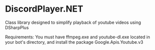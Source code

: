 # DiscordPlayer.NET
Class library designed to simplify playback of youtube videos using DSharpPlus

Requirements: You must have ffmpeg.exe and youtube-dl.exe located in your bot's directory, and install the package Google.Apis.Youtube.v3
